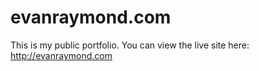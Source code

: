 # evanraymond.com

This is my public portfolio. You can view the live site here: http://evanraymond.com